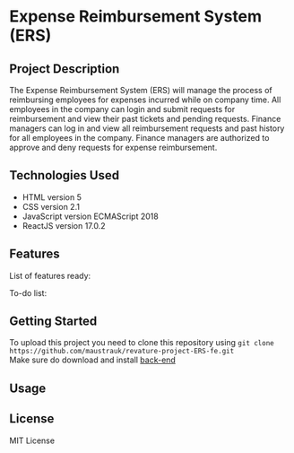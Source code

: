 # Expense Reimbursement System (ERS) 

## Project Description
The Expense Reimbursement System (ERS) will manage the process of reimbursing employees for expenses incurred while on company time. All employees in the company can login and submit requests for reimbursement and view their past tickets and pending requests. Finance managers can log in and view all reimbursement requests and past history for all employees in the company. Finance managers are authorized to approve and deny requests for expense reimbursement.

## Technologies Used
* HTML version 5
* CSS version 2.1
* JavaScript version ECMAScript 2018
* ReactJS version 17.0.2

## Features
List of features ready:

To-do list:

## Getting Started
To upload this project you need to clone this repository using `git clone https://github.com/maustrauk/revature-project-ERS-fe.git`\
Make sure do download and install [back-end](https://github.com/maustrauk/revature-ERS)

## Usage


## License
MIT License
